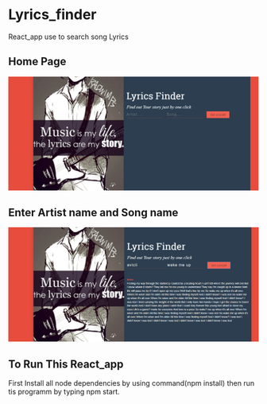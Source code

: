 # Lyrics_finder
React_app use to search song Lyrics

## Home Page
![alt text](img/1.jpg)


## Enter Artist name and Song name
![alt text](img/2.jpg)

## To Run This React_app
First Install all node dependencies by using command(npm install) then run tis programm by typing npm start.
